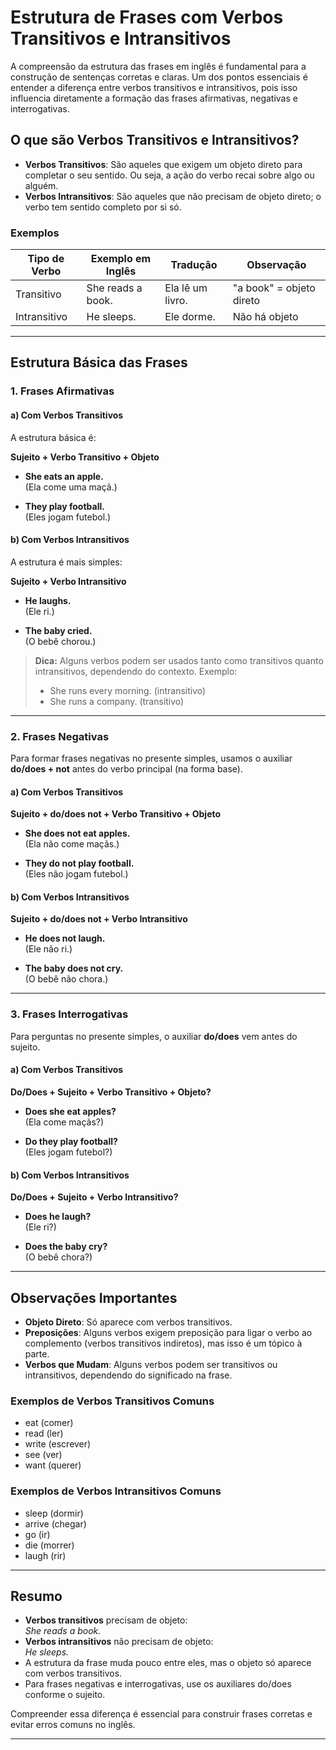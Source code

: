 
# Estrutura de Frases com Verbos Transitivos e Intransitivos

A compreensão da estrutura das frases em inglês é fundamental para a construção de sentenças corretas e claras. Um dos pontos essenciais é entender a diferença entre verbos transitivos e intransitivos, pois isso influencia diretamente a formação das frases afirmativas, negativas e interrogativas.

## O que são Verbos Transitivos e Intransitivos?

- **Verbos Transitivos**: São aqueles que exigem um objeto direto para completar o seu sentido. Ou seja, a ação do verbo recai sobre algo ou alguém.
- **Verbos Intransitivos**: São aqueles que não precisam de objeto direto; o verbo tem sentido completo por si só.

### Exemplos

| Tipo de Verbo      | Exemplo em Inglês         | Tradução                | Observação                |
|--------------------|--------------------------|-------------------------|---------------------------|
| Transitivo         | She reads a book.        | Ela lê um livro.        | "a book" = objeto direto  |
| Intransitivo       | He sleeps.               | Ele dorme.              | Não há objeto             |

---

## Estrutura Básica das Frases

### 1. Frases Afirmativas

#### a) Com Verbos Transitivos

A estrutura básica é:

**Sujeito + Verbo Transitivo + Objeto**

- **She eats an apple.**  
  (Ela come uma maçã.)

- **They play football.**  
  (Eles jogam futebol.)

#### b) Com Verbos Intransitivos

A estrutura é mais simples:

**Sujeito + Verbo Intransitivo**

- **He laughs.**  
  (Ele ri.)

- **The baby cried.**  
  (O bebê chorou.)

> **Dica:** Alguns verbos podem ser usados tanto como transitivos quanto intransitivos, dependendo do contexto. Exemplo:  
> - She runs every morning. (intransitivo)  
> - She runs a company. (transitivo)

---

### 2. Frases Negativas

Para formar frases negativas no presente simples, usamos o auxiliar **do/does + not** antes do verbo principal (na forma base).

#### a) Com Verbos Transitivos

**Sujeito + do/does not + Verbo Transitivo + Objeto**

- **She does not eat apples.**  
  (Ela não come maçãs.)

- **They do not play football.**  
  (Eles não jogam futebol.)

#### b) Com Verbos Intransitivos

**Sujeito + do/does not + Verbo Intransitivo**

- **He does not laugh.**  
  (Ele não ri.)

- **The baby does not cry.**  
  (O bebê não chora.)

---

### 3. Frases Interrogativas

Para perguntas no presente simples, o auxiliar **do/does** vem antes do sujeito.

#### a) Com Verbos Transitivos

**Do/Does + Sujeito + Verbo Transitivo + Objeto?**

- **Does she eat apples?**  
  (Ela come maçãs?)

- **Do they play football?**  
  (Eles jogam futebol?)

#### b) Com Verbos Intransitivos

**Do/Does + Sujeito + Verbo Intransitivo?**

- **Does he laugh?**  
  (Ele ri?)

- **Does the baby cry?**  
  (O bebê chora?)

---

## Observações Importantes

- **Objeto Direto**: Só aparece com verbos transitivos.
- **Preposições**: Alguns verbos exigem preposição para ligar o verbo ao complemento (verbos transitivos indiretos), mas isso é um tópico à parte.
- **Verbos que Mudam**: Alguns verbos podem ser transitivos ou intransitivos, dependendo do significado na frase.

### Exemplos de Verbos Transitivos Comuns

- eat (comer)
- read (ler)
- write (escrever)
- see (ver)
- want (querer)

### Exemplos de Verbos Intransitivos Comuns

- sleep (dormir)
- arrive (chegar)
- go (ir)
- die (morrer)
- laugh (rir)

---

## Resumo

- **Verbos transitivos** precisam de objeto:  
  _She reads a book._
- **Verbos intransitivos** não precisam de objeto:  
  _He sleeps._
- A estrutura da frase muda pouco entre eles, mas o objeto só aparece com verbos transitivos.
- Para frases negativas e interrogativas, use os auxiliares do/does conforme o sujeito.

Compreender essa diferença é essencial para construir frases corretas e evitar erros comuns no inglês.

---
```
